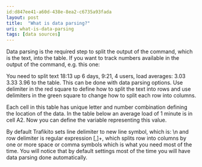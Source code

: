 ```yaml
---
id:d847ee41-a60d-438e-8ea2-c6735a93fada
layout: post
title:  "What is data parsing?"
uri: what-is-data-parsing
tags: [data sources]
---
```


Data parsing is the required step to split the output of the command, which is the text, into the table. If you want to track numbers available in the output of the command, e.g. this one:


<!--more-->

You need to split text 18:13 up 6 days, 9:21, 4 users, load averages: 3.03 3.33 3.96 to the table. This can be done with data parsing options. Use delimiter in the red square to define how to split the text into rows and use delimiters in the green square to change how to split each row into columns.

Each cell in this table has unique letter and number combination defining the location of the data. In the table below an average load of 1 minute is in cell A2. Now you can define the variable representing this value.

By default Trafikito sets line delimiter to new line symbol, which is: \\n and row delimiter is regular expression \[,\]+, which splits row into columns by one or more space or comma symbols which is what you need most of the time. You will notice that by default settings most of the time you will have data parsing done automatically.